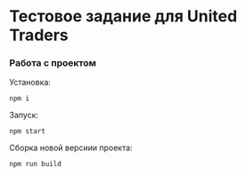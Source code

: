 # Тестовое задание для United Traders

### Работа с проектом
Установка:
```
npm i
```

Запуск:
```
npm start
```

Сборка новой версиии проекта:
```
npm run build
```